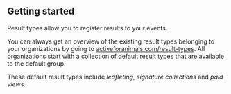 ## Getting started

Result types allow you to register results to your events.  

You can always get an overview of the existing result types belonging to your
organizations by going to [activeforanimals.com/result-types](./result-types).
All organizations start with a collection of default result types that are
available to the default group.    

These default result types include *leafleting*, *signature collections* and
*paid views*.
